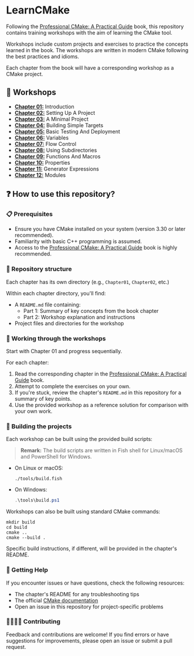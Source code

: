 # LearnCMake

Following the [Professional CMake: A Practical Guide](https://crascit.com/professional-cmake/) book, this repository contains training workshops with the aim of learning the CMake tool.

Workshops include custom projects and exercises to practice the concepts learned in the book. The workshops are written in modern CMake following the best practices and idioms.

Each chapter from the book will have a corresponding workshop as a CMake project.

## 🎯 Workshops

- **[Chapter 01:](./Chapter01/README.md)** Introduction
- **[Chapter 02:](./Chapter02/README.md)** Setting Up A Project
- **[Chapter 03:](./Chapter03/README.md)** A Minimal Project
- **[Chapter 04:](./Chapter04/README.md)** Building Simple Targets
- **[Chapter 05:](./Chapter05/README.md)** Basic Testing And Deployment
- **[Chapter 06:](./Chapter06/README.md)** Variables
- **[Chapter 07:](./Chapter07/README.md)** Flow Control
- **[Chapter 08:](./Chapter08/README.md)** Using Subdirectories
- **[Chapter 09:](./Chapter09/README.md)** Functions And Macros
- **[Chapter 10:](./Chapter10/README.md)** Properties
- **[Chapter 11:](./Chapter11/README.md)** Generator Expressions
- **[Chapter 12:](./Chapter12/README.md)** Modules

## ❓ How to use this repository?

### 📋 Prerequisites

- Ensure you have CMake installed on your system (version 3.30 or later recommended).
- Familiarity with basic C++ programming is assumed.
- Access to the [Professional CMake: A Practical Guide](https://crascit.com/professional-cmake/) book is highly recommended.

### 📁 Repository structure

Each chapter has its own directory (e.g., `Chapter01`, `Chapter02`, etc.)

Within each chapter directory, you'll find:

- A `README.md` file containing:
  - Part 1: Summary of key concepts from the book chapter
  - Part 2: Workshop explanation and instructions
- Project files and directories for the workshop

### 📝 Working through the workshops

Start with Chapter 01 and progress sequentially.

For each chapter:

1. Read the corresponding chapter in the [Professional CMake: A Practical Guide](https://crascit.com/professional-cmake/) book.
2. Attempt to complete the exercises on your own.
3. If you're stuck, review the chapter's `README.md` in this repository for a summary of key points.
4. Use the provided workshop as a reference solution for comparison with your own work.

### 🔨 Building the projects

Each workshop can be built using the provided build scripts:

> **Remark:** The build scripts are written in Fish shell for Linux/macOS and PowerShell for Windows.

- On Linux or macOS:
  ```shell
  ./tools/build.fish
  ```
- On Windows:
  ```PowerShell
  .\tools\build.ps1
  ```

Workshops can also be built using standard CMake commands:

```shell
mkdir build
cd build
cmake ..
cmake --build .
```

Specific build instructions, if different, will be provided in the chapter's README.

### 🚨 Getting Help

If you encounter issues or have questions, check the following resources:

- The chapter's README for any troubleshooting tips
- The official [CMake documentation](https://cmake.org/documentation/)
- Open an issue in this repository for project-specific problems

### 🫱🏼‍🫲🏽 Contributing

Feedback and contributions are welcome! If you find errors or have suggestions for improvements, please open an issue or submit a pull request.
